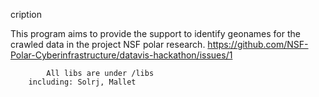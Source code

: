 cription

This program aims to provide the support to identify geonames for the crawled data in the project NSF polar research. https://github.com/NSF-Polar-Cyberinfrastructure/datavis-hackathon/issues/1


```
		All libs are under /libs
	including: Solrj, Mallet
```
